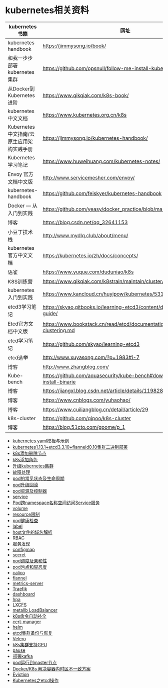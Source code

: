 kubernetes相关资料
===

| kubernetes书籍 | 网址 |
|---------------|------|
| kubernetes handbook | https://jimmysong.io/book/ |
| 和我一步步部署 kubernetes 集群 | https://github.com/opsnull/follow-me-install-kubernetes-cluster |
| 从Docker到Kubernetes进阶 | https://www.qikqiak.com/k8s-book/ |
| kubernetes中文文档 | https://www.kubernetes.org.cn/k8s |
| Kubernetes 中文指南/云原生应用架构实践手册 | https://jimmysong.io/kubernetes-handbook/ |
| Kubernetes 学习笔记 | https://www.huweihuang.com/kubernetes-notes/ |
| Envoy 官方文档中文版 | http://www.servicemesher.com/envoy/ |
| kubernetes-handbook | https://github.com/feiskyer/kubernetes-handbook |
| Docker — 从入门到实践 | https://github.com/yeasy/docker_practice/blob/master/SUMMARY.md |
| 博客 | https://blog.csdn.net/qq_32641153 |
| 小豆丁技术栈 | http://www.mydlq.club/about/menu/ |
| kubernetes官方中文文档 | https://kubernetes.io/zh/docs/concepts/ |
| 语雀 | https://www.yuque.com/duduniao/k8s |
| K8S训练营 | https://www.qikqiak.com/k8strain/maintain/cluster/ |
| kubernetes入门到实践 | https://www.kancloud.cn/huyipow/kubernetes/531982 |
| etcd3学习笔记 | https://skyao.gitbooks.io/learning-etcd3/content/documentation/op-guide/ |
| Etcd官方文档中文版 | https://www.bookstack.cn/read/etcd/documentation-op-guide-clustering.md |
| etcd学习笔记 | https://github.com/skyao/learning-etcd3 |
| etcd选举 | http://www.xuyasong.com/?p=1983#i-7 |
| 博客 | http://www.zhangblog.com/ |
| Kube-bench | https://github.com/aquasecurity/kube-bench#download-and-install-binarie |
| 博客 | https://jiangxl.blog.csdn.net/article/details/119828244 |
| 博客 | https://www.cnblogs.com/yuhaohao/ |
| 博客 | https://www.cuiliangblog.cn/detail/article/29 |
| k8s-cluster | https://github.com/qjpoo/k8s-cluster |
| 博客 | https://blog.51cto.com/goome/p_1 |


- [kubernetes yaml模板与示例](https://github.com/mykubernetes/kubernetes/blob/master/kubernetes%20yaml%E6%A8%A1%E6%9D%BF%E4%B8%8E%E7%A4%BA%E4%BE%8B.md)
- [kubernetes1.13.1+etcd3.3.10+flanneld0.10集群二进制部署](https://github.com/mykubernetes/kubernetes/blob/master/deploy/kubernetes1.13.1%2Betcd3.3.10%2Bflanneld0.10%E9%9B%86%E7%BE%A4%E9%83%A8%E7%BD%B2.md)
- [k8s添加删除节点](https://github.com/mykubernetes/kubernetes/blob/master/K8S%E9%9B%86%E7%BE%A4%E5%88%A0%E9%99%A4%E4%B8%8E%E6%B7%BB%E5%8A%A0%E8%8A%82%E7%82%B9.md)
- [k8s添加角色](https://github.com/mykubernetes/kubernetes/blob/master/k8s%E6%B7%BB%E5%8A%A0role.md)
- [升级kubernetes集群](https://github.com/mykubernetes/kubernetes/blob/master/kubeadm%E9%83%A8%E7%BD%B2%E9%9B%86%E7%BE%A4%E5%8D%87%E7%BA%A7.md)
- [故障处理](https://github.com/mykubernetes/kubernetes/blob/master/%E6%95%85%E9%9A%9C%E5%A4%84%E7%90%86.md)
- [pod的常见状态及生命周期](https://github.com/mykubernetes/kubernetes/blob/master/pod%E7%9A%84%E5%B8%B8%E8%A7%81%E7%8A%B6%E6%80%81%E5%8F%8A%E7%94%9F%E5%91%BD%E5%91%A8%E6%9C%9F.md)
- [pod升级回滚](https://github.com/mykubernetes/kubernetes/blob/master/pod%E5%8D%87%E7%BA%A7%E5%9B%9E%E6%BB%9A.md)
- [pod资源及控制器](https://github.com/mykubernetes/kubernetes/blob/master/pod%E8%B5%84%E6%BA%90%E5%8F%8A%E6%8E%A7%E5%88%B6%E5%99%A8.md)
- [service](https://github.com/mykubernetes/kubernetes/blob/master/service.md)
- [Pod跨namespace名称空间访问Service服务](https://github.com/mykubernetes/kubernetes/blob/master/Pod%E8%B7%A8namespace%E5%90%8D%E7%A7%B0%E7%A9%BA%E9%97%B4%E8%AE%BF%E9%97%AEService%E6%9C%8D%E5%8A%A1.md)
- [volume](https://github.com/mykubernetes/kubernetes/tree/master/volume)
- [resource限制](https://github.com/mykubernetes/kubernetes/blob/master/resource%E9%99%90%E5%88%B6.md)
- [pod健康检查](https://github.com/mykubernetes/kubernetes/blob/master/pod%E5%81%A5%E5%BA%B7%E6%A3%80%E6%9F%A5.md)
- [label](https://github.com/mykubernetes/kubernetes/blob/master/label.md)
- [host文件的域名解析](https://github.com/mykubernetes/kubernetes/blob/master/host%E6%96%87%E4%BB%B6%E7%9A%84%E5%9F%9F%E5%90%8D%E8%A7%A3%E6%9E%90.md)
- [RBAC](https://github.com/mykubernetes/kubernetes/tree/master/RBAC)
- [服务发现](https://github.com/mykubernetes/kubernetes/tree/master/%E6%9C%8D%E5%8A%A1%E5%8F%91%E7%8E%B0)
- [configmap](https://github.com/mykubernetes/kubernetes/blob/master/configmap.md)
- [secret](https://github.com/mykubernetes/kubernetes/blob/master/secret.md)
- [pod调度及亲和性](https://github.com/mykubernetes/kubernetes/blob/master/pod%E8%B0%83%E5%BA%A6%E5%8F%8A%E4%BA%B2%E5%92%8C%E6%80%A7.md)
- [pod污点和容忍度](https://github.com/mykubernetes/kubernetes/blob/master/pod%E6%B1%A1%E7%82%B9%E5%92%8C%E5%AE%B9%E5%BF%8D%E5%BA%A6.md)
- [calico](https://github.com/mykubernetes/kubernetes/blob/master/calico/README.md)
- [flannel](https://github.com/mykubernetes/kubernetes/blob/master/flannel.md)
- [metrics-server](https://github.com/mykubernetes/kubernetes/blob/master/metrics-server.md)
- [Traefik](https://github.com/mykubernetes/kubernetes/blob/master/Traefik.md)
- [dashboard](https://github.com/mykubernetes/kubernetes/blob/master/dashboard.md)
- [hpa](https://github.com/mykubernetes/kubernetes/blob/master/hpa.md)
- [LXCFS](https://github.com/mykubernetes/kubernetes/blob/master/LXCFS.md)
- [metallb LoadBalancer](https://github.com/mykubernetes/kubernetes/blob/master/metallb%20LoadBalancer.md)
- [k8s命令自动补全](https://github.com/mykubernetes/kubernetes/blob/master/k8s%E5%91%BD%E4%BB%A4%E8%87%AA%E5%8A%A8%E8%A1%A5%E5%85%A8.md)
- [cert-manager](https://github.com/mykubernetes/kubernetes/blob/master/cert-manager.md)
- [helm](https://github.com/mykubernetes/kubernetes/tree/master/helm)
- [etcd集群备份与恢复](https://github.com/mykubernetes/kubernetes/blob/master/etcd%E9%9B%86%E7%BE%A4%E5%A4%87%E4%BB%BD%E4%B8%8E%E6%81%A2%E5%A4%8D.md)
- [Velero](https://github.com/mykubernetes/kubernetes/blob/master/Velero%E5%AE%89%E8%A3%85.md)
- [k8s集群支持GPU](https://github.com/mykubernetes/kubernetes/blob/master/k8s%E9%9B%86%E7%BE%A4GPU%E6%94%AF%E6%8C%81.md)
- [pause](https://github.com/mykubernetes/kubernetes/blob/master/kubernetes%E4%B9%8Bpause%E5%AE%B9%E5%99%A8.md)
- [部署kafka](https://github.com/mykubernetes/kubernetes/blob/master/k8s%E9%83%A8%E7%BD%B2kafka.md)
- [pod运行到master节点](https://github.com/mykubernetes/kubernetes/blob/master/%E5%B0%86pod%E8%BF%90%E8%A1%8C%E5%9C%A8master%E8%8A%82%E7%82%B9.md)
- [Docker/K8s 解决容器内时区不一致方案](https://github.com/mykubernetes/kubernetes/blob/master/Docker%E5%92%8CK8s%20%E8%A7%A3%E5%86%B3%E5%AE%B9%E5%99%A8%E5%86%85%E6%97%B6%E5%8C%BA%E4%B8%8D%E4%B8%80%E8%87%B4%E6%96%B9%E6%A1%88.md)
- [Eviction](https://github.com/mykubernetes/kubernetes/blob/master/K8S%20Pod%20Eviction%20%E6%9C%BA%E5%88%B6.md)
- [Kubernetes之etcd操作](https://github.com/mykubernetes/kubernetes/blob/master/Kubernetes%E4%B9%8Betcd%E6%93%8D%E4%BD%9C.md)
